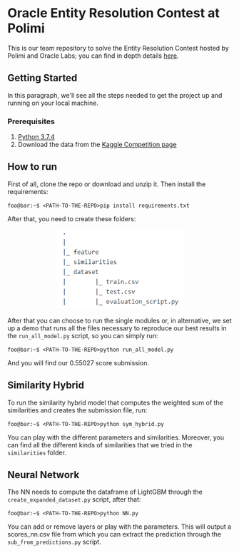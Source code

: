 # Oracle Entity Resolution Contest at Polimi
This is our team repository to solve the Entity Resolution Contest hosted by Polimi and Oracle Labs; you can find in depth details [here](https://www.kaggle.com/c/oracle-polimi-contest-2019/overview).

## Getting Started
In this paragraph, we'll see all the steps needed to get the project up and running on your local machine.
### Prerequisites
1. [Python 3.7.4](https://www.python.org/downloads/release/python-374/)
2. Download the data from the [Kaggle Competition page](https://www.kaggle.com/c/oracle-polimi-contest-2019/data)

## How to run
First of all, clone the repo or download and unzip it. Then install the requirements:
```console
foo@bar:~$ <PATH-TO-THE-REPO>pip install requirements.txt
```
After that, you need to create these folders:
<p align="center">
<img height=180px src="images/datadependencies.PNG"/>
</p>

After that you can choose to run the single modules or, in alternative, we set up a demo that runs all the files necessary to reproduce our best results in the `run_all_model.py` script, so you can simply run:
```console
foo@bar:~$ <PATH-TO-THE-REPO>python run_all_model.py
```
And you will find our 0.55027 score submission.

## Similarity Hybrid
To run the similarity hybrid model that computes the weighted sum of the similarities and creates the submission file, run:
```console
foo@bar:~$ <PATH-TO-THE-REPO>python sym_hybrid.py
```
You can play with the different parameters and similarities. Moreover, you can find all the different kinds of similarities that we tried in the `similarities` folder.

## Neural Network
The NN needs to compute the dataframe of LightGBM through the `create_expanded_dataset.py` script, after that:
```console
foo@bar:~$ <PATH-TO-THE-REPO>python NN.py
```
You can add or remove layers or play with the parameters. This will output a scores_nn.csv file from which you can extract the prediction through the `sub_from_predictions.py` script.
